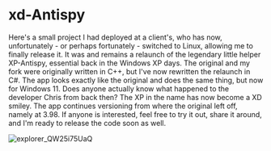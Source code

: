 # xd-Antispy

Here's a small project I had deployed at a client's, who has now, unfortunately - or perhaps fortunately - switched to Linux, allowing me to finally release it. It was and remains a relaunch of the legendary little helper XP-Antispy, essential back in the Windows XP days. The original and my fork were originally written in C++, but I've now rewritten the relaunch in C#. The app looks exactly like the original and does the same thing, but now for Windows 11. Does anyone actually know what happened to the developer Chris from back then? The XP in the name has now become a XD smiley. The app continues versioning from where the original left off, namely at 3.98. If anyone is interested, feel free to try it out, share it around, and I'm ready to release the code soon as well.

![explorer_QW25i75UaQ](https://github.com/builtbybel/xd-Antispy/assets/57478606/0ae9aaa4-0645-4b07-986c-777014e1fa1e)
